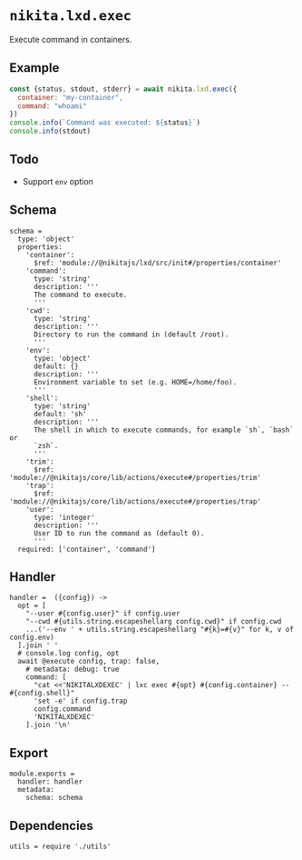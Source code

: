 
# `nikita.lxd.exec`

Execute command in containers.

## Example

```js
const {status, stdout, stderr} = await nikita.lxd.exec({
  container: "my-container",
  command: "whoami"
})
console.info(`Command was executed: ${status}`)
console.info(stdout)
```

## Todo

* Support `env` option

## Schema

    schema =
      type: 'object'
      properties:
        'container':
          $ref: 'module://@nikitajs/lxd/src/init#/properties/container'
        'command':
          type: 'string'
          description: '''
          The command to execute.
          '''
        'cwd':
          type: 'string'
          description: '''
          Directory to run the command in (default /root).
          '''
        'env':
          type: 'object'
          default: {}
          description: '''
          Environment variable to set (e.g. HOME=/home/foo).
          '''
        'shell':
          type: 'string'
          default: 'sh'
          description: '''
          The shell in which to execute commands, for example `sh`, `bash` or
          `zsh`.
          '''
        'trim':
          $ref: 'module://@nikitajs/core/lib/actions/execute#/properties/trim'
        'trap':
          $ref: 'module://@nikitajs/core/lib/actions/execute#/properties/trap'
        'user':
          type: 'integer'
          description: '''
          User ID to run the command as (default 0).
          '''
      required: ['container', 'command']

## Handler

    handler =  ({config}) ->
      opt = [
        "--user #{config.user}" if config.user
        "--cwd #{utils.string.escapeshellarg config.cwd}" if config.cwd
        ...('--env ' + utils.string.escapeshellarg "#{k}=#{v}" for k, v of config.env)
      ].join ' '
      # console.log config, opt
      await @execute config, trap: false,
        # metadata: debug: true
        command: [
          "cat <<'NIKITALXDEXEC' | lxc exec #{opt} #{config.container} -- #{config.shell}"
          'set -e' if config.trap
          config.command
          'NIKITALXDEXEC'
        ].join '\n'

## Export

    module.exports =
      handler: handler
      metadata:
        schema: schema

## Dependencies

    utils = require './utils'
